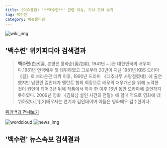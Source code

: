 ```yaml
---
title: (이슈클립) '**백수련**' 관련 이슈, 기사 모아 보기
tag: 백수련
category: 이슈클리핑
---
```

![wiki_img](https://user-images.githubusercontent.com/42597476/44503234-41136a80-a6d0-11e8-9071-6fc6418eafe4.png)
## **'**백수련**'** 위키피디아 검색결과
>**백수련**(白水蓮, 본명은 황화순(黃花順), 1941년 ~ )은 대한민국의 배우이다.1961년 연극배우 첫 데뷔하였고 그로부터 20년이 지난 1981년 KBS 드라마 《길》로 브라운관 데뷔 이후, 1990년 드라마 《대추나무 사랑걸렸네》에 출연했지만 남편인 김인태가 탤런트 협회 회장으로 배우의 처우개선을 위해 노력한 것이 원인이 되어 3년 뒤에 작품에서 하차 한 이후 16년 동안 드라마에 출연하지 못하였다. 2009년 영화 《김복남 살인 사건의 전말》에 할매 역으로 영화에 데뷔하였다.[1][2]배우자는 연기자 김인태이며 아들은 영화배우 김수현이다.

<a href="https://ko.wikipedia.org/wiki/백수련" target="_blank">위키백과 전체보기</a>

![wordcloud](https://s3.ap-northeast-2.amazonaws.com/lyrics101-wordcloud/2018-09-12-1536722475.png)
![news_img](https://user-images.githubusercontent.com/42597476/44507050-1206f400-a6e4-11e8-8d98-7ffbfebb353f.png)
## **'**백수련**'** 뉴스속보 검색결과

